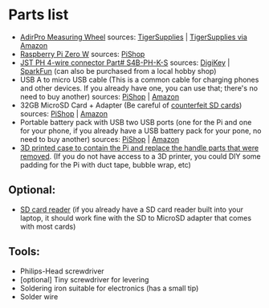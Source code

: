 
# Parts list

- [AdirPro Measuring Wheel](https://adirpro.com/product/digital-measuring-wheel-2/) sources: [TigerSupplies](https://www.tigersupplies.com/Products/Digital-Measuring-Wheel__ADI715-05.aspx) | [TigerSupplies via Amazon](https://www.amazon.com/AdirPro-Distance-Measuring-Commercial-Feet-Inch/dp/B0156WY3SG)
- [Raspberry Pi Zero W](https://www.raspberrypi.org/products/raspberry-pi-zero-w/) sources: [PiShop](https://www.pishop.us/product/raspberry-pi-zero-w/)
- [JST PH 4-wire connector Part# S4B-PH-K-S](https://www.jst-mfg.com/product/pdf/eng/ePH.pdf) sources: [DigiKey](https://www.digikey.com/product-detail/en/jst-sales-america-inc/S4B-PH-K-S-LF-SN/455-1721-ND/926628) | [SparkFun](https://www.sparkfun.com/products/9916) (can also be purchased from a local hobby shop)
- USB A to micro USB cable (This is a common cable for charging phones and other devices. If you already have one, you can use that; there's no need to buy another) sources: [PiShop](https://www.pishop.us/product/usb-flat-cable-a-microb-orange/) | [Amazon](https://www.amazon.com/Micro-USB-to-Cable/dp/B004GETLY2) 
- 32GB MicroSD Card + Adapter (Be careful of [counterfeit SD cards](https://www.bunniestudios.com/blog/?page_id=1022)) sources: [PiShop](https://www.pishop.us/product/microsd-card-extreme-pro-32-gb-class-10-blank/) | [Amazon](https://www.amazon.com/gp/product/B06XWN9Q99/) 
- Portable battery pack with USB two USB ports (one for the Pi and one for your phone, if you already have a USB battery pack for your pone, no need to buy another) sources: [PiShop](https://www.pishop.us/product/compact-rechargeable-battery-for-raspberry-pi-20800mah/) | [Amazon](https://www.amazon.com/Portable-Charger-Anker-PowerCore-20100mAh/dp/B00X5RV14Y/ref=sr_1_3?keywords=anker+battery+pack&qid=1585267755&refinements=p_89%3AAnker&rnid=2528832011&sr=8-3) 
- [3D printed case to contain the Pi and replace the handle parts that were removed](https://www.thingiverse.com/thing:4286063). (If you do not have access to a 3D printer, you could DIY some padding for the Pi with duct tape, bubble wrap, etc)

## Optional:
- [SD card reader](https://www.amazon.com/gp/product/B00OJ5WBUE/) (if you already have a SD card reader built into your laptop, it should work fine with the SD to MicroSD adapter that comes with most cards)


## Tools:
- Philips-Head screwdriver
- [optional] Tiny screwdriver for levering
- Soldering iron suitable for electronics (has a small tip)
- Solder wire
